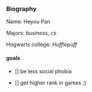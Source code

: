 ### Biography
Name: Heyou Pan

Majors: *business, cs*

Hogwarts college: *Hufflepuff*
#### goals
- [] be less social phobia
   
- [] get higher rank in games ;)
